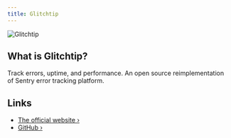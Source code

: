 ```yaml
---
title: Glitchtip
---
```


![Glitchtip](https://glitchtip.com/assets/logo-again.svg)

## What is Glitchtip?

Track errors, uptime, and performance. An open source reimplementation of Sentry error tracking platform.

## Links

- [The official website ›](https://glitchtip.com/)
- [GitHub ›](https://gitlab.com/glitchtip)
